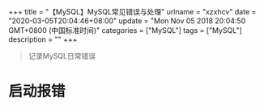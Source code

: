 +++
title = "【MySQL】MySQL常见错误与处理"
urlname = "xzxhcv"
date = "2020-03-05T20:04:46+08:00"
update = "Mon Nov 05 2018 20:04:50 GMT+0800 (中国标准时间)"
categories = ["MySQL"]
tags = ["MySQL"]
description = ""
+++


> 记录MySQL日常错误

<!--more-->  



# 启动报错



## 